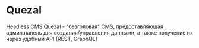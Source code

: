 # Quezal
Headless CMS Quezal - "безголовая" CMS, предоставляющая админ.панель для создания/управления данными, а также получение их через удобный API (REST, GraphQL)
